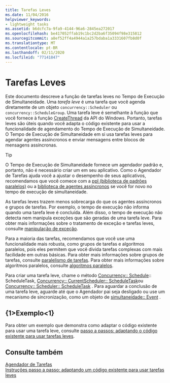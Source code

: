 ```yaml
---
title: Tarefas Leves
ms.date: 11/04/2016
helpviewer_keywords:
- lightweight tasks
ms.assetid: b6dcfc7a-9fa9-4144-96a6-2845ea272017
ms.openlocfilehash: be417052ffab19c1bc2d2ba6f35094f98e315812
ms.sourcegitcommit: a8ef52ff4a4944a1a257bdaba1a3331607fb8d0f
ms.translationtype: MT
ms.contentlocale: pt-BR
ms.lasthandoff: 02/11/2020
ms.locfileid: "77141847"
---
```

# <a name="lightweight-tasks"></a>Tarefas Leves

Este documento descreve a função de tarefas leves no Tempo de Execução de Simultaneidade. Uma *tarefa leve* é uma tarefa que você agenda diretamente de um objeto `concurrency::Scheduler` ou `concurrency::ScheduleGroup`. Uma tarefa leve é semelhante à função que você fornece à função [CreateThread](/windows/win32/api/processthreadsapi/nf-processthreadsapi-createthread) da API do Windows. Portanto, tarefas leves são úteis quando você adapta o código existente para usar a funcionalidade de agendamento do Tempo de Execução de Simultaneidade. O Tempo de Execução de Simultaneidade em si usa tarefas leves para agendar agentes assíncronos e enviar mensagens entre blocos de mensagens assíncronas.

> [!TIP]
> O Tempo de Execução de Simultaneidade fornece um agendador padrão e, portanto, não é necessário criar um em seu aplicativo. Como o Agendador de Tarefas ajuda você a ajustar o desempenho de seus aplicativos, recomendamos que você comece com a [ppl (biblioteca de padrões paralelos)](../../parallel/concrt/parallel-patterns-library-ppl.md) ou a [biblioteca de agentes assíncronos](../../parallel/concrt/asynchronous-agents-library.md) se você for novo no tempo de execução de simultaneidade.

As tarefas leves trazem menos sobrecarga do que os agentes assíncronos e grupos de tarefas. Por exemplo, o tempo de execução não informa quando uma tarefa leve é concluída. Além disso, o tempo de execução não detecta nem manipula exceções que são geradas de uma tarefa leve. Para obter mais informações sobre o tratamento de exceção e tarefas leves, consulte [manipulação de exceção](../../parallel/concrt/exception-handling-in-the-concurrency-runtime.md).

Para a maioria das tarefas, recomendamos que você use uma funcionalidade mais robusta, como grupos de tarefas e algoritmos paralelos, pois eles permitem que você divida tarefas complexas com mais facilidade em outras básicas. Para obter mais informações sobre grupos de tarefas, consulte [paralelismo de tarefas](../../parallel/concrt/task-parallelism-concurrency-runtime.md). Para obter mais informações sobre algoritmos paralelos, consulte [algoritmos paralelos](../../parallel/concrt/parallel-algorithms.md).

Para criar uma tarefa leve, chame o método [Concurrency:: Schedule](reference/schedulegroup-class.md#scheduletask):: ScheduleTask, [Concurrency:: CurrentScheduler:: ScheduleTask](reference/currentscheduler-class.md#scheduletask)ou [Concurrency:: Scheduler:: ScheduleTask](reference/scheduler-class.md#scheduletask) . Para aguardar a conclusão de uma tarefa leve, aguarde até que o Agendador pai seja desligado ou use um mecanismo de sincronização, como um objeto de [simultaneidade:: Event](../../parallel/concrt/reference/event-class.md) .

## <a name="example"></a>{1&gt;Exemplo&lt;1}

Para obter um exemplo que demonstra como adaptar o código existente para usar uma tarefa leve, consulte [passo a passos: adaptando o código existente para usar tarefas leves](../../parallel/concrt/walkthrough-adapting-existing-code-to-use-lightweight-tasks.md).

## <a name="see-also"></a>Consulte também

[Agendador de Tarefas](../../parallel/concrt/task-scheduler-concurrency-runtime.md)<br/>
[Instruções passo a passo: adaptando um código existente para usar tarefas leves](../../parallel/concrt/walkthrough-adapting-existing-code-to-use-lightweight-tasks.md)
